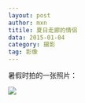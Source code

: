 ```yaml
---
layout: post
author: mxn
titile: 夏日走廊的情侣
data: 2015-01-04
category: 摄影
tag: 影像
---
```

暑假时拍的一张照片：

![](http://7tszki.com1.z0.glb.clouddn.com/000035.jpg/basic)




